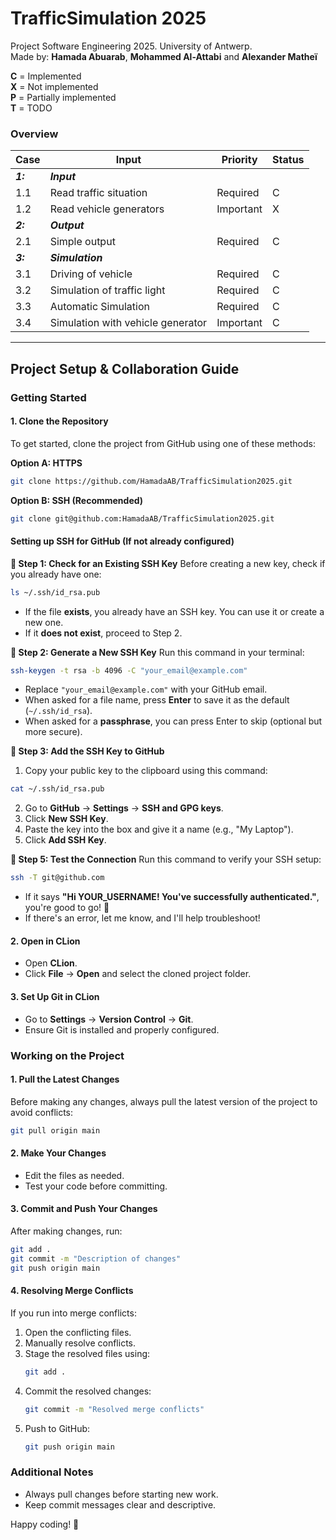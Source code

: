 # TrafficSimulation 2025

Project Software Engineering 2025. University of Antwerp.\
Made by: **Hamada Abuarab**, **Mohammed Al-Attabi** and **Alexander Matheï**

**C** = Implemented\
**X** = Not implemented\
**P** = Partially implemented\
**T** = TODO

### Overview

| Case     | Input                             | Priority  | Status |
| -------- | --------------------------------- | --------- |--------|
| ***1:*** | ***Input***                       |           |        |
| 1.1      | Read traffic situation            | Required  | C      |
| 1.2      | Read vehicle generators           | Important | X      |
| ***2:*** | ***Output***                      |           |        |
| 2.1      | Simple output                     | Required  | C      |
| ***3:*** | ***Simulation***                  |           |        |
| 3.1      | Driving of vehicle                | Required  | C      |
| 3.2      | Simulation of traffic light       | Required  | C      |
| 3.3      | Automatic Simulation              | Required  | C      |
| 3.4      | Simulation with vehicle generator | Important | C      |

---

## Project Setup & Collaboration Guide

### Getting Started

#### 1. Clone the Repository

To get started, clone the project from GitHub using one of these methods:

**Option A: HTTPS**
```sh
git clone https://github.com/HamadaAB/TrafficSimulation2025.git
```

**Option B: SSH (Recommended)**
```sh
git clone git@github.com:HamadaAB/TrafficSimulation2025.git
```

#### Setting up SSH for GitHub (If not already configured)

**🔹 Step 1: Check for an Existing SSH Key**
Before creating a new key, check if you already have one:

```sh
ls ~/.ssh/id_rsa.pub
```
* If the file **exists**, you already have an SSH key. You can use it or create a new one.
* If it **does not exist**, proceed to Step 2.

**🔹 Step 2: Generate a New SSH Key**
Run this command in your terminal:

```sh
ssh-keygen -t rsa -b 4096 -C "your_email@example.com"
```
* Replace `"your_email@example.com"` with your GitHub email.
* When asked for a file name, press **Enter** to save it as the default (`~/.ssh/id_rsa`).
* When asked for a **passphrase**, you can press Enter to skip (optional but more secure).

**🔹 Step 3: Add the SSH Key to GitHub**
1. Copy your public key to the clipboard using this command:

```sh
cat ~/.ssh/id_rsa.pub
```
2. Go to **GitHub** → **Settings** → **SSH and GPG keys**.
3. Click **New SSH Key**.
4. Paste the key into the box and give it a name (e.g., "My Laptop").
5. Click **Add SSH Key**.

**🔹 Step 5: Test the Connection**
Run this command to verify your SSH setup:

```sh
ssh -T git@github.com
```
* If it says **"Hi YOUR_USERNAME! You've successfully authenticated."**, you're good to go! 🎉
* If there's an error, let me know, and I'll help troubleshoot!

#### 2. Open in CLion

- Open **CLion**.
- Click **File** → **Open** and select the cloned project folder.

#### 3. Set Up Git in CLion

- Go to **Settings** → **Version Control** → **Git**.
- Ensure Git is installed and properly configured.

### Working on the Project

#### 1. Pull the Latest Changes

Before making any changes, always pull the latest version of the project to avoid conflicts:

```sh
git pull origin main
```

#### 2. Make Your Changes

- Edit the files as needed.
- Test your code before committing.

#### 3. Commit and Push Your Changes

After making changes, run:

```sh
git add .
git commit -m "Description of changes"
git push origin main
```
#### 4. Resolving Merge Conflicts

If you run into merge conflicts:

1. Open the conflicting files.
2. Manually resolve conflicts.
3. Stage the resolved files using:
   ```sh
   git add .
   ```
4. Commit the resolved changes:
   ```sh
   git commit -m "Resolved merge conflicts"
   ```
5. Push to GitHub:
   ```sh
   git push origin main
   ```

### Additional Notes

- Always pull changes before starting new work.
- Keep commit messages clear and descriptive.


Happy coding! 🚀
